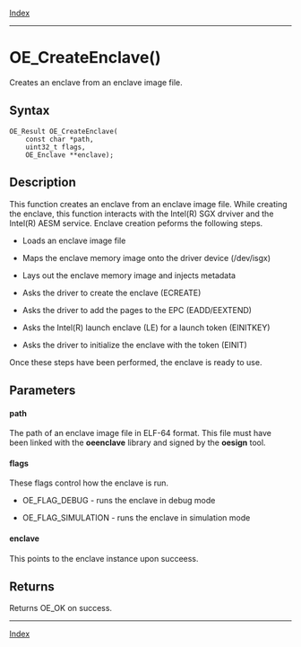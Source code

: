 [Index](index.md)

---
# OE_CreateEnclave()

Creates an enclave from an enclave image file.

## Syntax

    OE_Result OE_CreateEnclave(
        const char *path,
        uint32_t flags,
        OE_Enclave **enclave);
## Description 

This function creates an enclave from an enclave image file. While creating the enclave, this function interacts with the Intel(R) SGX drviver and the Intel(R) AESM service. Enclave creation peforms the following steps.

- Loads an enclave image file

- Maps the enclave memory image onto the driver device (/dev/isgx)

- Lays out the enclave memory image and injects metadata

- Asks the driver to create the enclave (ECREATE)

- Asks the driver to add the pages to the EPC (EADD/EEXTEND)

- Asks the Intel(R) launch enclave (LE) for a launch token (EINITKEY)

- Asks the driver to initialize the enclave with the token (EINIT)

Once these steps have been performed, the enclave is ready to use.



## Parameters

#### path

The path of an enclave image file in ELF-64 format. This file must have been linked with the **oeenclave** library and signed by the **oesign** tool.

#### flags

These flags control how the enclave is run.

- OE_FLAG_DEBUG - runs the enclave in debug mode

- OE_FLAG_SIMULATION - runs the enclave in simulation mode

#### enclave

This points to the enclave instance upon succeess.

## Returns

Returns OE_OK on success.

---
[Index](index.md)

